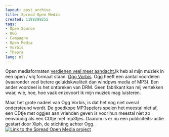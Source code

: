 ```yaml
---
layout: post_archive
title: Spread Open Media
created: 1189289252
tags:
- Open Source
- OGG
- Campagne
- Open Media
- Vorbis
- Theora
lang: nl
---
```

Open mediaformaten [verdienen veel meer aandacht.](http://spreadopenmedia.org)Ik heb al mijn muziek in een open / vrij formaat staan: [Ogg Vorbis](http://nl.wikipedia.org/wiki/Ogg_Vorbis). Ogg heeft een aantal voordelen (waaronder veel betere geluidskwaliteit dan windpws media of MP3). Een ander voordeel is het ontbreken van DRM. Geen fabrikant kan mij vertekken waar, wie, hoe, hoe vaak enzovoort ik mijn muziek mag luisteren.

Maar het grote nadeel van Ogg Vorbis, is dat het nog niet overal ondersteund wordt. De goedkope MP3spelers spelen het meestal niet af, een CDtje met oggjes aan vrienden geven is voor hun meestal niet zo eenvoudig als een CDtje met mp3tjes. Daarom is er nu een publiciteits-actie gestart door Xiph, de stichting achter Ogg. [![Link to the Spread Open Media project](//upload.wikimedia.org/wikipedia/commons/f/f6/Mabroox_Get_SOM_-_Spread_Open_Media_3.png "Spread Open Media")](//spreadopenmedia.org/)
